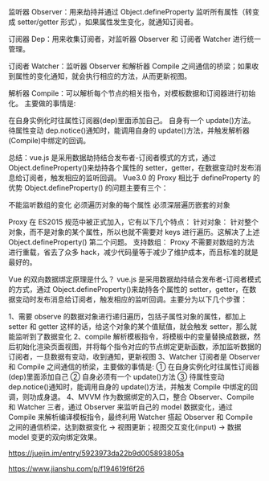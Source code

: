 监听器 Observer：用来劫持并通过 Object.defineProperty 监听所有属性（转变成 setter/getter 形式），如果属性发生变化，就通知订阅者。

订阅器 Dep：用来收集订阅者，对监听器 Observer 和 订阅者 Watcher 进行统一管理。

订阅者 Watcher：监听器 Observer 和解析器 Compile 之间通信的桥梁；如果收到属性的变化通知，就会执行相应的方法，从而更新视图。

解析器 Compile：可以解析每个节点的相关指令，对模板数据和订阅器进行初始化。
主要做的事情是:

在自身实例化时往属性订阅器(dep)里面添加自己。
自身有一个 update()方法。
待属性变动 dep.notice()通知时，能调用自身的 update()方法，并触发解析器(Compile)中绑定的回调。

总结：vue.js 是采用数据劫持结合发布者-订阅者模式的方式，通过 Object.defineProperty()来劫持各个属性的 setter，getter，在数据变动时发布消息给订阅者，触发相应的监听回调。
Vue3.0 的 Proxy 相比于 defineProperty 的优势
Object.defineProperty() 的问题主要有三个：

不能监听数组的变化
必须遍历对象的每个属性
必须深层遍历嵌套的对象

Proxy 在 ES2015 规范中被正式加入，它有以下几个特点：
针对对象： 针对整个对象，而不是对象的某个属性，所以也就不需要对 keys 进行遍历。这解决了上述 Object.defineProperty() 第二个问题。
支持数组： Proxy 不需要对数组的方法进行重载，省去了众多 hack，减少代码量等于减少了维护成本，而且标准的就是最好的。

Vue 的双向数据绑定原理是什么？
vue.js 是采用数据劫持结合发布者-订阅者模式的方式，通过 Object.defineProperty()来劫持各个属性的 setter，getter，在数据变动时发布消息给订阅者，触发相应的监听回调。主要分为以下几个步骤：

1、需要 observe 的数据对象进行递归遍历，包括子属性对象的属性，都加上 setter 和 getter 这样的话，给这个对象的某个值赋值，就会触发 setter，那么就能监听到了数据变化
2、compile 解析模板指令，将模板中的变量替换成数据，然后初始化渲染页面视图，并将每个指令对应的节点绑定更新函数，添加监听数据的订阅者，一旦数据有变动，收到通知，更新视图
3、Watcher 订阅者是 Observer 和 Compile 之间通信的桥梁，主要做的事情是: ① 在自身实例化时往属性订阅器(dep)里面添加自己 ② 自身必须有一个 update()方法 ③ 待属性变动 dep.notice()通知时，能调用自身的 update()方法，并触发 Compile 中绑定的回调，则功成身退。
4、MVVM 作为数据绑定的入口，整合 Observer、Compile 和 Watcher 三者，通过 Observer 来监听自己的 model 数据变化，通过 Compile 来解析编译模板指令，最终利用 Watcher 搭起 Observer 和 Compile 之间的通信桥梁，达到数据变化 -> 视图更新；视图交互变化(input) -> 数据 model 变更的双向绑定效果。

https://juejin.im/entry/5923973da22b9d005893805a

https://www.jianshu.com/p/f194619f6f26
